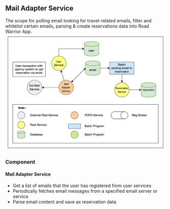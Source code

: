## Mail Adapter Service

The scope for polling email looking for travel-related emails, filter and whitelist certain emails, parsing & create reservations data into Road Warrior App.
![Mail Adapter Service](../images/mail-adapter-microservice.png)

### Component
#### Mail Adapter Service
- Get a list of emails that the user has registered from user services
- Periodically fetches email messages from a specified email server or service
- Parse email content and save as reservation data
